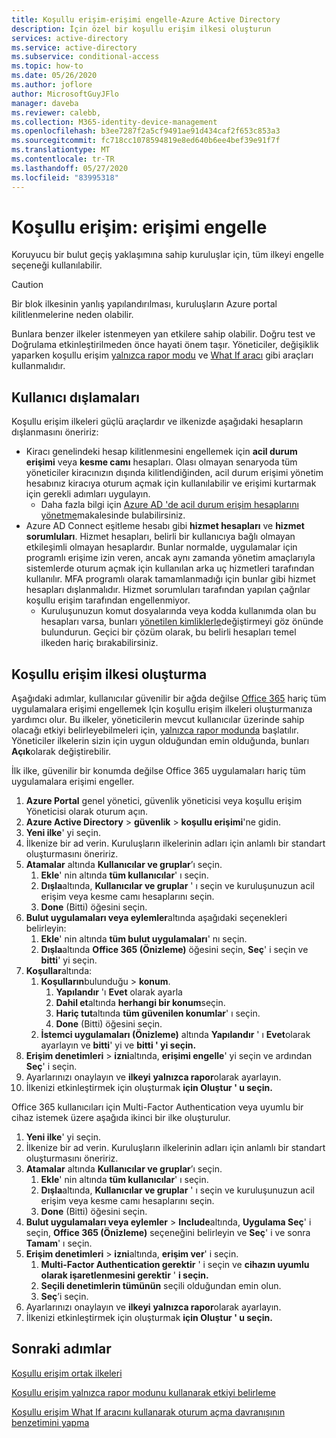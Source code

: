 ```yaml
---
title: Koşullu erişim-erişimi engelle-Azure Active Directory
description: İçin özel bir koşullu erişim ilkesi oluşturun
services: active-directory
ms.service: active-directory
ms.subservice: conditional-access
ms.topic: how-to
ms.date: 05/26/2020
ms.author: joflore
author: MicrosoftGuyJFlo
manager: daveba
ms.reviewer: calebb,
ms.collection: M365-identity-device-management
ms.openlocfilehash: b3ee7287f2a5cf9491ae91d434caf2f653c853a3
ms.sourcegitcommit: fc718cc1078594819e8ed640b6ee4bef39e91f7f
ms.translationtype: MT
ms.contentlocale: tr-TR
ms.lasthandoff: 05/27/2020
ms.locfileid: "83995318"
---
```

# <a name="conditional-access-block-access"></a>Koşullu erişim: erişimi engelle

Koruyucu bir bulut geçiş yaklaşımına sahip kuruluşlar için, tüm ilkeyi engelle seçeneği kullanılabilir. 

> [!CAUTION]
> Bir blok ilkesinin yanlış yapılandırılması, kuruluşların Azure portal kilitlenmelerine neden olabilir.

Bunlara benzer ilkeler istenmeyen yan etkilere sahip olabilir. Doğru test ve Doğrulama etkinleştirilmeden önce hayati önem taşır. Yöneticiler, değişiklik yaparken koşullu erişim [yalnızca rapor modu](concept-conditional-access-report-only.md) ve [What If aracı](what-if-tool.md) gibi araçları kullanmalıdır.

## <a name="user-exclusions"></a>Kullanıcı dışlamaları

Koşullu erişim ilkeleri güçlü araçlardır ve ilkenizde aşağıdaki hesapların dışlanmasını öneririz:

* Kiracı genelindeki hesap kilitlenmesini engellemek için **acil durum erişimi** veya **kesme camı** hesapları. Olası olmayan senaryoda tüm yöneticiler kiracınızın dışında kilitlendiğinden, acil durum erişimi yönetim hesabınız kiracıya oturum açmak için kullanılabilir ve erişimi kurtarmak için gerekli adımları uygulayın.
   * Daha fazla bilgi için [Azure AD 'de acil durum erişim hesaplarını yönetme](../users-groups-roles/directory-emergency-access.md)makalesinde bulabilirsiniz.
* Azure AD Connect eşitleme hesabı gibi **hizmet hesapları** ve **hizmet sorumluları**. Hizmet hesapları, belirli bir kullanıcıya bağlı olmayan etkileşimli olmayan hesaplardır. Bunlar normalde, uygulamalar için programlı erişime izin veren, ancak aynı zamanda yönetim amaçlarıyla sistemlerde oturum açmak için kullanılan arka uç hizmetleri tarafından kullanılır. MFA programlı olarak tamamlanmadığı için bunlar gibi hizmet hesapları dışlanmalıdır. Hizmet sorumluları tarafından yapılan çağrılar koşullu erişim tarafından engellenmiyor.
   * Kuruluşunuzun komut dosyalarında veya kodda kullanımda olan bu hesapları varsa, bunları [yönetilen kimliklerle](../managed-identities-azure-resources/overview.md)değiştirmeyi göz önünde bulundurun. Geçici bir çözüm olarak, bu belirli hesapları temel ilkeden hariç bırakabilirsiniz.

## <a name="create-a-conditional-access-policy"></a>Koşullu erişim ilkesi oluşturma

Aşağıdaki adımlar, kullanıcılar güvenilir bir ağda değilse [Office 365](concept-conditional-access-cloud-apps.md#office-365-preview) hariç tüm uygulamalara erişimi engellemek Için koşullu erişim ilkeleri oluşturmanıza yardımcı olur. Bu ilkeler, yöneticilerin mevcut kullanıcılar üzerinde sahip olacağı etkiyi belirleyebilmeleri için, [yalnızca rapor modunda](howto-conditional-access-report-only.md) başlatılır. Yöneticiler ilkelerin sizin için uygun olduğundan emin olduğunda, bunları **Açık**olarak değiştirebilir.

İlk ilke, güvenilir bir konumda değilse Office 365 uygulamaları hariç tüm uygulamalara erişimi engeller.

1. **Azure Portal** genel yönetici, güvenlik yöneticisi veya koşullu erişim Yöneticisi olarak oturum açın.
1. **Azure Active Directory**  >  **güvenlik**  >  **koşullu erişimi**'ne gidin.
1. **Yeni ilke**' yi seçin.
1. İlkenize bir ad verin. Kuruluşların ilkelerinin adları için anlamlı bir standart oluşturmasını öneririz.
1. **Atamalar** altında **Kullanıcılar ve gruplar**’ı seçin.
   1. **Ekle**' nin altında **tüm kullanıcılar**' ı seçin.
   1. **Dışla**altında, **Kullanıcılar ve gruplar** ' ı seçin ve kuruluşunuzun acil erişim veya kesme camı hesaplarını seçin. 
   1. **Done** (Bitti) öğesini seçin.
1. **Bulut uygulamaları veya eylemler**altında aşağıdaki seçenekleri belirleyin:
   1. **Ekle**' nin altında **tüm bulut uygulamaları**' nı seçin.
   1. **Dışla**altında **Office 365 (Önizleme)** öğesini seçin, **Seç**' i seçin ve **bitti**' yi seçin.
1. **Koşullar**altında:
   1. **Koşulların**bulunduğu  >  **konum**.
      1. **Yapılandır** 'ı **Evet** olarak ayarla
      1. **Dahil et**altında **herhangi bir konum**seçin.
      1. **Hariç tut**altında **tüm güvenilen konumlar**' ı seçin.
      1. **Done** (Bitti) öğesini seçin.
   1. **İstemci uygulamaları (Önizleme)** altında **Yapılandır** ' ı **Evet**olarak ayarlayın ve **bitti**' yi ve **bitti ' yi seçin.**
1. **Erişim denetimleri**  >  **izni**altında, **erişimi engelle**' yi seçin ve ardından **Seç**' i seçin.
1. Ayarlarınızı onaylayın ve **ilkeyi** **yalnızca rapor**olarak ayarlayın.
1. İlkenizi etkinleştirmek için oluşturmak **için Oluştur ' u seçin.**

Office 365 kullanıcıları için Multi-Factor Authentication veya uyumlu bir cihaz istemek üzere aşağıda ikinci bir ilke oluşturulur.

1. **Yeni ilke**' yi seçin.
1. İlkenize bir ad verin. Kuruluşların ilkelerinin adları için anlamlı bir standart oluşturmasını öneririz.
1. **Atamalar** altında **Kullanıcılar ve gruplar**’ı seçin.
   1. **Ekle**' nin altında **tüm kullanıcılar**' ı seçin.
   1. **Dışla**altında, **Kullanıcılar ve gruplar** ' ı seçin ve kuruluşunuzun acil erişim veya kesme camı hesaplarını seçin. 
   1. **Done** (Bitti) öğesini seçin.
1. **Bulut uygulamaları veya eylemler**  >  **Include**altında, **Uygulama Seç**' i seçin, **Office 365 (Önizleme)** seçeneğini belirleyin ve **Seç**' i ve sonra **Tamam**' ı seçin.
1. **Erişim denetimleri**  >  **izni**altında, **erişim ver**' i seçin.
   1. **Multi-Factor Authentication gerektir** ' i seçin ve **cihazın uyumlu olarak işaretlenmesini gerektir** ' **i seçin.**
   1. **Seçili denetimlerin tümünün** seçili olduğundan emin olun.
   1. **Seç**’i seçin.
1. Ayarlarınızı onaylayın ve **ilkeyi** **yalnızca rapor**olarak ayarlayın.
1. İlkenizi etkinleştirmek için oluşturmak **için Oluştur ' u seçin.**

## <a name="next-steps"></a>Sonraki adımlar

[Koşullu erişim ortak ilkeleri](concept-conditional-access-policy-common.md)

[Koşullu erişim yalnızca rapor modunu kullanarak etkiyi belirleme](howto-conditional-access-report-only.md)

[Koşullu erişim What If aracını kullanarak oturum açma davranışının benzetimini yapma](troubleshoot-conditional-access-what-if.md)
